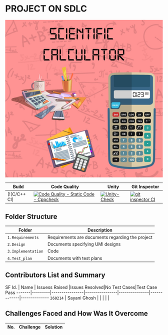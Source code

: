 # PROJECT ON SDLC
![Banner](https://github.com/260214/MinorProject/blob/main/Requirements/Scientific%20calculator.jpeg)


Build | Code Quality | Unity | Git Inspector
|---------|------------|-----------|----------------
[![C/C++ CI]|  [![Code Quality - Static Code - Cppcheck](https://github.com/260214/MinorProject/actions/workflows/cppcheck.yml/badge.svg)](https://github.com/260214/MinorProject/actions/workflows/cppcheck.yml)    | [![Unity-Check](https://github.com/260214/MinorProject/actions/workflows/unityy.yml/badge.svg)](https://github.com/260214/MinorProject/actions/workflows/unityy.yml) |[![git inspector CI](https://github.com/260214/MinorProject/actions/workflows/gitinspector.yml/badge.svg)](https://github.com/260214/MinorProject/actions/workflows/gitinspector.yml)


## Folder Structure
Folder             | Description
-------------------| -----------------------------------------
`1.Requirements`   | Requirements are documents regarding the project
`2.Design`         | Documents specifying UMl designs
`3.Implementation` | Code
`4.Test_plan`      | Documents with test plans 

## Contributors List and Summary

SF Id. |  Name   |     Issuess Raised |Issues Resolved|No Test Cases|Test Case Pass
-------|---------|----------------|----------------|---------------|-------------|--------------
`260214` | Sayani Ghosh  |   |     |    |  |    
   




## Challenges Faced and How Was It Overcome
| No. | Challenge | Solution
|-----|-----------|--------

